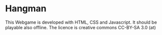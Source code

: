 # Hangman
This Webgame is developed with HTML, CSS and Javascript.  It should be playable also offline. The licence is creative commons CC-BY-SA 3.0 (at)
